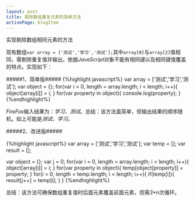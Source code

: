 ```yaml
---
layout: post
title: 剔除数组重复元素的简单方法
activePage: blogItem
---
```


实现剔除数组相同元素的方法

现有数组`var array = ['测试','学习','测试'];`其中`array[0]`与`array[2]`值相同，需剔除重复值并输出。依据*JavaScript*对象不能有相同键以及相同键值覆盖的特点。实现如下：

#####1、简单版#####
{%highlight javascript%}
var array = ['测试','学习','测试'];
var object = {};
for(var i = 0, length = array.length; i < length; i++){
    object[array[i]] = i;
}
for(var property in object){
    console.log(property);
}
{%endhighlight%}

*FireFox*输入结果为：*学习、测试*。总结：该方法虽简单，但输出结果的顺序随机。如上可能是*测试、学习*。

#####2、改进版#####

{%highlight javascript%}
var array = ['测试','学习','测试'];
var temp = [];
var result = [];
 
var object = {};
var j = 0;
for(var i = 0, length = array.length; i < length; i++){
    object[array[i]] = i;
}
for(var property in object){
   temp[object[property]] = property;
}
for(i = 0, length = temp.length; i < length; i++){
   if(temp[i]){
     result[j++] = temp[i];
   }
}
{%endhighlight%}

总结：该方法可确保数组重复值时后面元素覆盖前面元素，但需*3\*n*次循环。